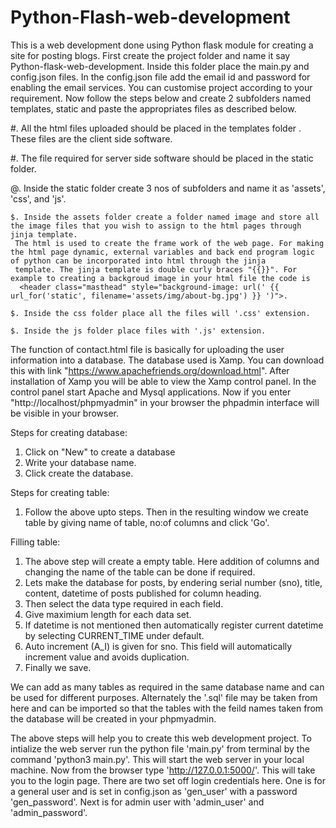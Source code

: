 # Python-Flash-web-development
This is a web development done using Python flask module for creating a site for posting blogs. First create the project folder and name it say Python-flask-web-development. Inside this folder place the main.py and config.json files. In the config.json file add the email id and password for enabling the email services. You can customise project according to your requirement. Now follow the steps below and create 2 subfolders named templates, static and paste the appropriates files as described below. 

#. All the html files uploaded should be placed in the templates folder . These files are the client side software.

#. The file required for server side software should be placed in the static folder.

  @. Inside the static folder create 3 nos of subfolders and name it as 'assets', 'css', and 'js'.
  
    $. Inside the assets folder create a folder named image and store all the image files that you wish to assign to the html pages through jinja template. 
     The html is used to create the frame work of the web page. For making the html page dynamic, external variables and back end program logic of python can be incorporated into html through the jinja
     template. The jinja template is double curly braces "{{}}". For example to creating a backgroud image in your html file the code is
      <header class="masthead" style="background-image: url(' {{ url_for('static', filename='assets/img/about-bg.jpg') }} ')">.
      
    $. Inside the css folder place all the files will '.css' extension.
    
    $. Inside the js folder place files with '.js' extension.

The function of contact.html file is basically for uploading the user information into a database. The database used is Xamp. You can download this with link "https://www.apachefriends.org/download.html". After installation of Xamp you will be able to view the Xamp control panel. In the control panel start Apache and Mysql applications. Now if you enter "http://localhost/phpmyadmin" in your browser the phpadmin interface will be visible in your browser.

Steps for creating database:
1. Click on "New" to create a database
2. Write your database name.
3. Click create the database.

Steps for creating table:
1. Follow the above upto steps. Then in the resulting window we create table by giving name of table, no:of columns and click 'Go'.

Filling table:
1. The above step will create a empty table. Here addition of columns and changing the name of the table can be done if required.
2. Lets make the database for posts, by endering serial number (sno), title, content, datetime of posts published for column heading.
3. Then select the data type required in each field.
4. Give maximium length for each data set.
5. If datetime is not mentioned then automatically register current datetime by selecting CURRENT_TIME under default.
6. Auto increment (A_I) is given for sno. This field will automatically increment value and avoids duplication.
7. Finally we save.

We can add as many tables as required in the same database name and can be used for different purposes.
Alternately the '.sql' file may be taken from here and can be imported so that the tables with the feild names taken from the database will be created in your phpmyadmin.

The above steps will help you to create this web development project. To intialize the web server run the python file 'main.py' from terminal by the command 'python3 main.py'. This will start the web server in your local machine. Now from the browser type 'http://127.0.0.1:5000/'. This will take you to the login page. There are two set off login credentials here. One is for a general user and is set in config.json as 'gen_user' with a password 'gen_password'. Next is for admin user with 'admin_user' and 'admin_password'. 

